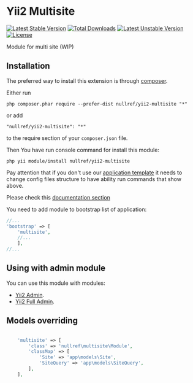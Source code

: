 Yii2 Multisite
===============
[![Latest Stable Version](https://poser.pugx.org/nullref/yii2-multisite/v/stable)](https://packagist.org/packages/nullref/yii2-multisite) [![Total Downloads](https://poser.pugx.org/nullref/yii2-multisite/downloads)](https://packagist.org/packages/nullref/yii2-multisite) [![Latest Unstable Version](https://poser.pugx.org/nullref/yii2-multisite/v/unstable)](https://packagist.org/packages/nullref/yii2-multisite) [![License](https://poser.pugx.org/nullref/yii2-multisite/license)](https://packagist.org/packages/nullref/yii2-multisite)

Module for multi site (WIP)

Installation
------------

The preferred way to install this extension is through [composer](http://getcomposer.org/download/).

Either run

```
php composer.phar require --prefer-dist nullref/yii2-multisite "*"
```

or add

```
"nullref/yii2-multisite": "*"
```

to the require section of your `composer.json` file.

Then You have run console command for install this module:

```
php yii module/install nullref/yii2-multisite
```

Pay attention that if you don't use our [application template](https://github.com/NullRefExcep/yii2-boilerplate) 
it needs to change config files structure to have ability run commands that show above.

Please check this [documentation section](https://github.com/NullRefExcep/yii2-core#config-structure)

You need to add module to bootstrap list of application:

```php
//...
'bootstrap' => [
    'multisite',
    //...
    ],
//...
```

Using with admin module
----------------------------

You can use this module with modules:
- [Yii2 Admin](https://github.com/NullRefExcep/yii2-admin).
- [Yii2 Full Admin](https://github.com/NullRefExcep/yii2-full-admin).

Models overriding
-----------------

```php

    'multisite' => [
        'class' => 'nullref\multisite\Module',
        'classMap' => [
            'Site' => 'app\models\Site',
            'SiteQuery' => 'app\models\SiteQuery',
        ],
    ],
```
